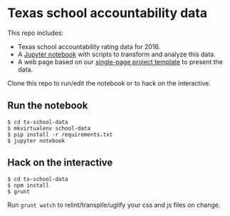 # Texas school accountability data
This repo includes:
* Texas school accountability rating data for 2016.
* A [Jupyter notebook](2016-texas-school-accountability-data.ipynb) with scripts to transform and analyze this data.
* A web page based on our [single-page project template](https://github.com/statesman/single-page-project) to present the data.

Clone this repo to run/edit the notebook or to hack on the interactive.

## Run the notebook
```shell
$ cd tx-school-data
$ mkvirtualenv school-data
$ pip install -r requirements.txt
$ jupyter notebook
```

## Hack on the interactive
```shell
$ cd tx-school-data
$ npm install
$ grunt
```

Run `grunt watch` to relint/transpile/uglify your css and js files on change.
